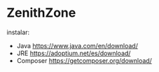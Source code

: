 # ZenithZone

instalar:
- Java https://www.java.com/en/download/
- JRE https://adoptium.net/es/download/
- Composer https://getcomposer.org/download/
